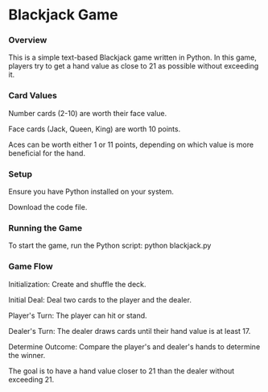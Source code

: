 # Blackjack Game
### Overview
This is a simple text-based Blackjack game written in Python. In this game, players try to get a hand value as close to 21 as possible without exceeding it.

### Card Values
Number cards (2-10) are worth their face value.

Face cards (Jack, Queen, King) are worth 10 points.

Aces can be worth either 1 or 11 points, depending on which value is more beneficial for the hand.

### Setup
Ensure you have Python installed on your system.

Download the code file.

### Running the Game
To start the game, run the Python script:
python blackjack.py

### Game Flow
Initialization: Create and shuffle the deck.

Initial Deal: Deal two cards to the player and the dealer.

Player's Turn: The player can hit or stand.

Dealer's Turn: The dealer draws cards until their hand value is at least 17.

Determine Outcome: Compare the player's and dealer's hands to determine the winner.

The goal is to have a hand value closer to 21 than the dealer without exceeding 21.

